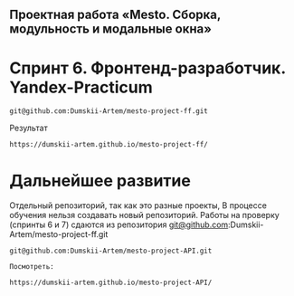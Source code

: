 ## Проектная работа «Mesto. Сборка, модульность и модальные окна»
# Спринт 6. Фронтенд-разработчик. Yandex-Practicum
```
git@github.com:Dumskii-Artem/mesto-project-ff.git
```
Результат 
```
https://dumskii-artem.github.io/mesto-project-ff/
```


# Дальнейшее развитие 
Отдельный репозиторий, так как это разные проекты,
В процессе обучения нельзя создавать новый репозиторий. 
Работы на проверку (спринты 6 и 7) сдаются из репозитория 
git@github.com:Dumskii-Artem/mesto-project-ff.git

```
git@github.com:Dumskii-Artem/mesto-project-API.git

Посмотреть:

https://dumskii-artem.github.io/mesto-project-API/
```